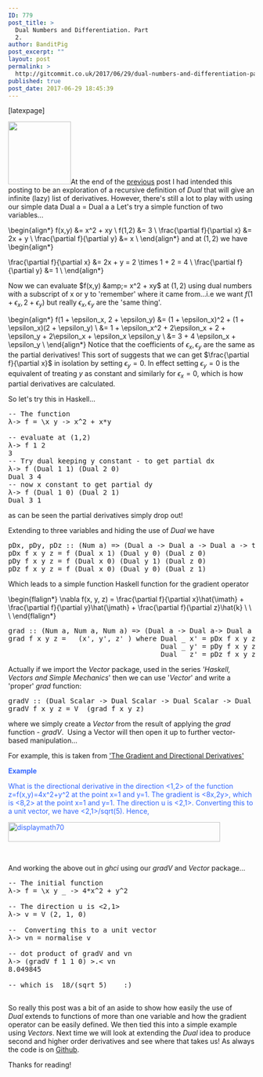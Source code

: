 ```yaml
---
ID: 779
post_title: >
  Dual Numbers and Differentiation. Part
  2.
author: BanditPig
post_excerpt: ""
layout: post
permalink: >
  http://gitcommit.co.uk/2017/06/29/dual-numbers-and-differentiation-part-2/
published: true
post_date: 2017-06-29 18:45:39
---
```

[latexpage]

<img class="alignnone size-full wp-image-317" src="http://gitcommit.co.uk/wp-content/uploads/2017/03/refresh.png" alt="" width="128" height="128" />At the end of the <a href="http://gitcommit.co.uk/2017/06/24/dual-numbers-and-differentiation-part-1/">previous</a> post I had intended this posting to be an exploration of a recursive definition of <em>Dual</em> that will give an infinite (lazy) list of derivatives. However, there's still a lot to play with using our simple
<span class="lang:haskell decode:true crayon-inline ">data Dual a = Dual a a</span> Let's try a simple function of two variables...

\begin{align*}
f(x,y) &amp;= x^2 + xy \\
f(1,2) &amp;= 3 \\
\frac{\partial f}{\partial x} &amp;= 2x + y \\
\frac{\partial f}{\partial y} &amp;= x \\
\end{align*}
and at $(1,2)$ we have
\begin{align*}

\frac{\partial f}{\partial x} &amp;= 2x + y = 2 \times 1 + 2 = 4 \\
\frac{\partial f}{\partial y} &amp;= 1 \\
\end{align*}

Now we can evaluate $f(x,y) &amp;= x^2 + xy$ at $(1,2)$ using dual numbers with a subscript of x or y to 'remember' where it came from...i.e we want $f(1 + \epsilon_x, 2 + \epsilon_y)$ but really $\epsilon_x, \epsilon_y$ are the 'same thing'.

\begin{align*}
f(1 + \epsilon_x, 2 + \epsilon_y) &amp;= (1 + \epsilon_x)^2 + (1 + \epsilon_x)(2 + \epsilon_y) \\
&amp;= 1 + \epsilon_x^2 + 2\epsilon_x + 2 + \epsilon_y + 2\epsilon_x + \epsilon_x \epsilon_y \\
&amp;= 3 + 4 \epsilon_x + \epsilon_y \\
\end{align*}
Notice that the coefficients of $\epsilon_x, \epsilon_y$ are the same as the partial derivatives! This sort of suggests that we can get $\frac{\partial f}{\partial x}$ in isolation by setting $\epsilon_y = 0$. In effect setting $\epsilon_y = 0$ is the equivalent of treating $y$ as constant and similarly for $\epsilon_x = 0$, which is how partial derivatives are calculated.

So let's try this in Haskell...
<pre class="lang:haskell decode:true ">-- The function
λ-&gt; f = \x y -&gt; x^2 + x*y

-- evaluate at (1,2)
λ-&gt; f 1 2
3
-- Try dual keeping y constant - to get partial dx
λ-&gt; f (Dual 1 1) (Dual 2 0)
Dual 3 4
-- now x constant to get partial dy
λ-&gt; f (Dual 1 0) (Dual 2 1)
Dual 3 1</pre>
as can be seen the partial derivatives simply drop out!

Extending to three variables and hiding the use of <em>Dual</em> we have
<pre class="lang:haskell decode:true ">pDx, pDy, pDz :: (Num a) =&gt; (Dual a -&gt; Dual a -&gt; Dual a -&gt; t) -&gt; a -&gt; a -&gt; a -&gt; t
pDx f x y z = f (Dual x 1) (Dual y 0) (Dual z 0) 
pDy f x y z = f (Dual x 0) (Dual y 1) (Dual z 0) 
pDz f x y z = f (Dual x 0) (Dual y 0) (Dual z 1) 
</pre>
Which leads to a simple function Haskell function for the gradient operator

\begin{flalign*}
\nabla f(x, y, z) = \frac{\partial f}{\partial x}\hat{\imath} + \frac{\partial f}{\partial y}\hat{\jmath} + \frac{\partial f}{\partial z}\hat{k} \ \ \\
\end{flalign*}
<pre class="lang:haskell decode:true ">grad :: (Num a, Num a, Num a) =&gt; (Dual a -&gt; Dual a-&gt; Dual a -&gt; Dual a) -&gt; a -&gt; a -&gt; a -&gt; (a, a, a)
grad f x y z =   (x', y', z' ) where Dual _ x' = pDx f x y z
                                     Dual _ y' = pDy f x y z
                                     Dual _ z' = pDz f x y z
</pre>
Actually if we import the <em>Vector</em> package, used in the series <em>'Haskell, Vectors and Simple Mechanics</em>' then we can use '<em>Vector</em>' and write a 'proper' <em>grad</em> function:
<pre class="lang:haskell decode:true">gradV :: (Dual Scalar -&gt; Dual Scalar -&gt; Dual Scalar -&gt; Dual Scalar)  -&gt; Scalar -&gt; Scalar -&gt; Scalar -&gt; Vector
gradV f x y z = V  (grad f x y z)
</pre>
where we simply create a <em>Vector</em> from the result of applying the <em>grad</em> function - <em>gradV</em>.  Using a Vector will then open it up to further vector-based manipulation...

For example, this is taken from <a href="https://math.oregonstate.edu/home/programs/undergrad/CalculusQuestStudyGuides/vcalc/grad/grad.html">'The Gradient and Directional Derivatives'</a>

<span style="color: #3366ff;"><b>Example</b></span>

<span style="color: #3366ff;">What is the directional derivative in the direction &lt;1,2&gt; of the function z=f(x,y)=4x^2+y^2 at the point x=1 and y=1. The gradient is &lt;8x,2y&gt;, which is &lt;8,2&gt; at the point x=1 and y=1. The direction u is &lt;2,1&gt;. Converting this to a unit vector, we have &lt;2,1&gt;/sqrt(5). Hence,</span>

<span style="color: #3366ff;"><img src="https://math.oregonstate.edu/home/programs/undergrad/CalculusQuestStudyGuides/vcalc/grad/img5.gif" alt="displaymath70" width="433" height="40" align="BOTTOM" /></span>

&nbsp;

And working the above out in <em>ghci</em> using our <em>gradV</em> and <em>Vector</em> package...
<pre class="lang:haskell decode:true">-- The initial function
λ-&gt; f = \x y _ -&gt; 4*x^2 + y^2

-- The direction u is &lt;2,1&gt;
λ-&gt; v = V (2, 1, 0)

--  Converting this to a unit vector
λ-&gt; vn = normalise v

-- dot product of gradV and vn
λ-&gt; (gradV f 1 1 0) &gt;.&lt; vn
8.049845

-- which is  18/(sqrt 5)    :)

</pre>
So really this post was a bit of an aside to show how easily the use of <em>Dual</em> extends to functions of more than one variable and how the gradient operator can be easily defined. We then tied this into a simple example using <em>Vectors</em>. Next time we will look at extending the <em>Dual</em> idea to produce second and higher order derivatives and see where that takes us! As always the code is on <a href="https://github.com/banditpig/autodiff">Github</a>.

Thanks for reading!